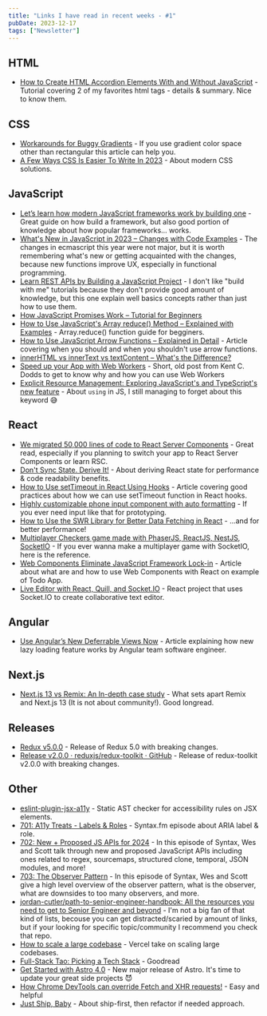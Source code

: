 ```yaml
---
title: "Links I have read in recent weeks - #1"
pubDate: 2023-12-17
tags: ["Newsletter"]
---
```


## HTML

- [How to Create HTML Accordion Elements With and Without JavaScript](https://www.freecodecamp.org/news/create-html-accordions-with-and-without-javascript/) - Tutorial covering 2 of my favorites html tags - details & summary. Nice to know them.

## CSS

- [Workarounds for Buggy Gradients](https://keithjgrant.com/posts/2023/11/problematic-color-gradients-and-workarounds/) - If you use gradient color space other than rectangular this article can help you.
- [A Few Ways CSS Is Easier To Write In 2023](https://www.smashingmagazine.com/2023/11/few-ways-css-easier-write-2023/) - About modern CSS solutions.

## JavaScript

- [Let’s learn how modern JavaScript frameworks work by building one](https://nolanlawson.com/2023/12/02/lets-learn-how-modern-javascript-frameworks-work-by-building-one/) - Great guide on how build a framework, but also good portion of knowledge about how popular frameworks... works.
- [What's New in JavaScript in 2023 – Changes with Code Examples](https://www.freecodecamp.org/news/the-biggest-changes-in-javascript-this-year/) - The changes in ecmascript this year were not major, but it is worth remembering what's new or getting acquainted with the changes, because new functions improve UX, especially in functional programming.
- [Learn REST APIs by Building a JavaScript Project](https://www.freecodecamp.org/news/learn-rest-apis-javascript-project/) - I don't like "build with me" tutorials because they don't provide good amount of knowledge, but this one explain well basics concepts rather than just how to use them.
- [How JavaScript Promises Work – Tutorial for Beginners](https://www.freecodecamp.org/news/javascript-promise-object-explained/)
- [How to Use JavaScript's Array reduce() Method –&nbsp;Explained with Examples](https://www.freecodecamp.org/news/how-to-use-javascript-array-reduce-method/) - Array.reduce() function guide for begginers.
- [How to Use JavaScript Arrow Functions – Explained in Detail](https://www.freecodecamp.org/news/javascript-arrow-functions-in-depth/) - Article covering when you should and when you shouldn't use arrow functions.
- [innerHTML vs innerText vs textContent – What's the Difference?](https://www.freecodecamp.org/news/innerhtml-vs-innertext-vs-textcontent/)
- [Speed up your App with Web Workers](https://kentcdodds.com/blog/speed-up-your-app-with-web-workers) - Short, old post from Kent C. Dodds to get to know why and how you can use Web Workers
- [Explicit Resource Management: Exploring JavaScript's and TypeScript's new feature](https://iliazeus.github.io/articles/js-explicit-resource-management-en/) - About `using` in JS, I still managing to forget about this keyword 😅

## React

- [We migrated 50,000 lines of code to React Server Components](https://www.mux.com/blog/what-are-react-server-components) - Great read, especially if you planning to switch your app to React Server Components or learn RSC.
- [Don't Sync State. Derive It!](https://kentcdodds.com/blog/dont-sync-state-derive-it) - About deriving React state for performance & code readability benefits.
- [How to Use setTimeout in React Using Hooks](https://www.freecodecamp.org/news/how-to-use-settimeout-in-react-using-hooks/) - Article covering good practices about how we can use setTimeout function in React hooks.
- [Highly customizable phone input component with auto formatting](https://reactjsexample.com/highly-customizable-phone-input-component-with-auto-formatting-2/) - If you ever need input like that for prototyping.
- [How to Use the SWR Library for Better Data Fetching in React](https://www.freecodecamp.org/news/swr-library-for-data-fetching-in-react/) - ...and for better performance!
- [Multiplayer Checkers game made with PhaserJS, ReactJS, NestJS, SocketIO](https://reactjsexample.com/multiplayer-checkers-game-made-with-phaserjs-reactjs-nestjs-socketio/) - If you ever wanna make a multiplayer game with SocketIO, here is the reference.
- [Web Components Eliminate JavaScript Framework Lock-in](https://jakelazaroff.com/words/web-components-eliminate-javascript-framework-lock-in/) - Article about what are and how to use Web Components with React on example of Todo App.
- [Live Editor with React, Quill, and Socket.IO](https://reactjsexample.com/live-editor-with-react-quill-and-socket-io/) - React project that uses Socket.IO to create collaborative text editor.

## Angular

- [Use Angular’s New Deferrable Views Now](https://blog.angular.io/use-angulars-new-deferrable-views-now-20ca9f64f1e5) - Article explaining how new lazy loading feature works by Angular team software engineer.

## Next.js

- [Next.js 13 vs Remix: An In-depth case study](https://prateeksurana.me/blog/nextjs-13-vs-remix-an-in-depth-case-study/) - What sets apart Remix and Next.js 13 (It is not about community!). Good longread.

## Releases

- [Redux v5.0.0](https://github.com/reduxjs/redux/releases) - Release of Redux 5.0 with breaking changes.
- [Release v2.0.0 · reduxjs/redux-toolkit · GitHub](https://github.com/reduxjs/redux-toolkit/releases/tag/v2.0.0) - Release of redux-toolkit v2.0.0 with breaking changes.

## Other

- [eslint-plugin-jsx-a11y](https://www.npmjs.com/package/eslint-plugin-jsx-a11y) - Static AST checker for accessibility rules on JSX elements.
- [701: A11y Treats - Labels &amp; Roles](https://syntax.fm/701) - Syntax.fm episode about ARIA label & role.
- [702: New + Proposed JS APIs for 2024](https://syntax.fm/702) - In this episode of Syntax, Wes and Scott talk through new and proposed JavaScript APIs including ones related to regex, sourcemaps, structured clone, temporal, JSON modules, and more!
- [703: The Observer Pattern](https://syntax.fm/703) - In this episode of Syntax, Wes and Scott give a high level overview of the observer pattern, what is the observer, what are downsides to too many observers, and more.
- [jordan-cutler/path-to-senior-engineer-handbook: All the resources you need to get to Senior Engineer and beyond](https://github.com/jordan-cutler/path-to-senior-engineer-handbook) - I'm not a big fan of that kind of lists, becouse you can get distracted/scaried by amount of links, but if your looking for specific topic/community I recommend you check that repo.
- [How to scale a large codebase](https://vercel.com/blog/how-to-scale-a-large-codebase) - Vercel take on scaling large codebases.
- [Full-Stack Tao: Picking a Tech Stack](https://alexkondov.com/full-stack-tao-picking-tech-stack/) - Goodread
- [Get Started with Astro 4.0](https://astro.build/blog/astro-4/) - New major release of Astro. It's time to update your great side projects 😈
- [How Chrome DevTools can override Fetch and XHR requests!](https://www.linkedin.com/posts/addyosmani_programming-webdevelopers-developers-activity-7135184782090522625-R1gN) - Easy and helpful
- [Just Ship, Baby](https://tidyfirst.substack.com/p/just-ship-baby) - About ship-first, then refactor if needed approach.
